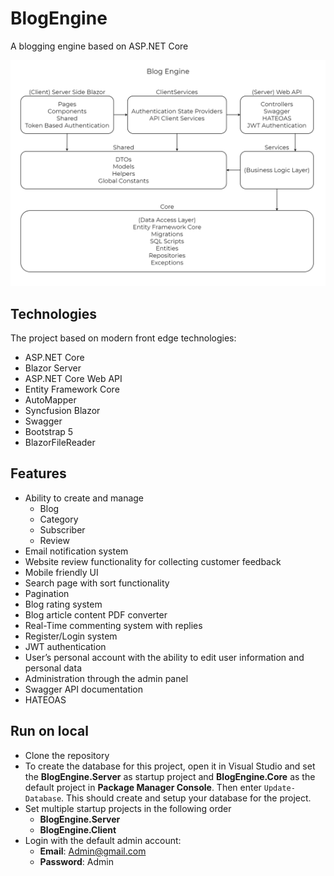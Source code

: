 # BlogEngine

A blogging engine based on ASP.NET Core

<img src="BlogEngine/BlogEngine.Client/wwwroot/css/Images/project_diagram.png" width="800">

## Technologies
The project based on modern front edge technologies:
 - ASP.NET Core
 - Blazor Server
 - ASP.NET Core Web API
 - Entity Framework Core
 - AutoMapper
 - Syncfusion Blazor
 - Swagger
 - Bootstrap 5
 - BlazorFileReader
 
 ## Features
 - Ability to create and manage
   - Blog
   - Category
   - Subscriber
   - Review
 - Email notification system
 - Website review functionality for collecting customer feedback
 - Mobile friendly UI
 - Search page with sort functionality
 - Pagination
 - Blog rating system
 - Blog article content PDF converter
 - Real-Time commenting system with replies
 - Register/Login system
 - JWT authentication
 - User’s personal account with the ability to edit user information and personal data
 - Administration through the admin panel  
 - Swagger API documentation
 - HATEOAS
 
## Run on local
- Clone the repository
- To create the database for this project, open it in Visual Studio and set the **BlogEngine.Server** as startup project and **BlogEngine.Core** as the default project in **Package Manager Console**. Then enter `Update-Database`. This should create and setup your database for the project.
- Set multiple startup projects in the following order
  - **BlogEngine.Server**
  - **BlogEngine.Client**
- Login with the default admin account:
  - **Email**: Admin@gmail.com
  - **Password**: Admin

